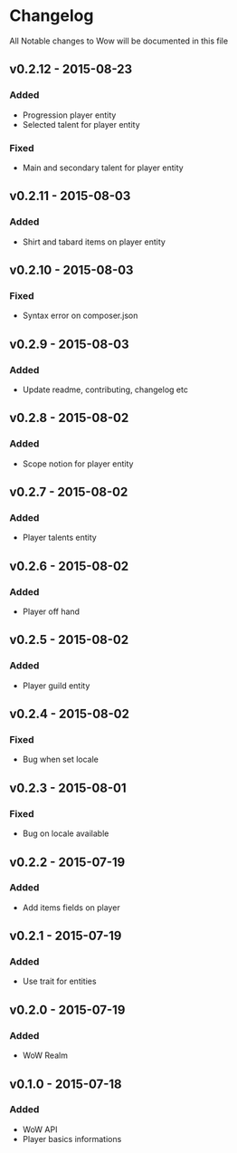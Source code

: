 # Changelog

All Notable changes to Wow will be documented in this file

## v0.2.12 - 2015-08-23

### Added
- Progression player entity
- Selected talent for player entity

### Fixed
- Main and secondary talent for player entity


## v0.2.11 - 2015-08-03

### Added
- Shirt and tabard items on player entity


## v0.2.10 - 2015-08-03

### Fixed
- Syntax error on composer.json


## v0.2.9 - 2015-08-03

### Added
- Update readme, contributing, changelog etc


## v0.2.8 - 2015-08-02

### Added
- Scope notion for player entity


## v0.2.7 - 2015-08-02

### Added
- Player talents entity


## v0.2.6 - 2015-08-02

### Added
- Player off hand


## v0.2.5 - 2015-08-02

### Added
- Player guild entity


## v0.2.4 - 2015-08-02

### Fixed
- Bug when set locale


## v0.2.3 - 2015-08-01

### Fixed
- Bug on locale available


## v0.2.2 - 2015-07-19

### Added
- Add items fields on player


## v0.2.1 - 2015-07-19

### Added
- Use trait for entities


## v0.2.0 - 2015-07-19

### Added
- WoW Realm


## v0.1.0 - 2015-07-18

### Added
- WoW API
- Player basics informations
